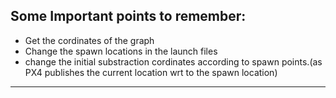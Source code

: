 
Some Important points to remember:
--------------------------------
- Get the cordinates of the graph
- Change the spawn locations in the launch files
- change the initial substraction cordinates according to spawn points.(as PX4 publishes the current location wrt to the spawn location)
--------------------------------




  
